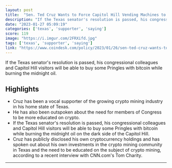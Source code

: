```yaml
---
layout: post
title:  "Sen. Ted Cruz Wants to Force Capitol Hill Vending Machines to Accept Crypto"
description: "If the Texas senator's resolution is passed, his congressional colleagues and Capitol Hill visitors will be able to buy some Pringles with bitcoin while burning the midnight oil."
date: "2023-01-27 05:09:19"
categories: ['texas', 'supporter', 'saying']
score: 119
image: "https://i.imgur.com/2FRXifd.jpg"
tags: ['texas', 'supporter', 'saying']
link: "https://www.coindesk.com/policy/2023/01/26/sen-ted-cruz-wants-to-force-capitol-hill-vending-machines-to-accept-crypto/"
---
```


If the Texas senator's resolution is passed, his congressional colleagues and Capitol Hill visitors will be able to buy some Pringles with bitcoin while burning the midnight oil.

## Highlights

- Cruz has been a vocal supporter of the growing crypto mining industry in his home state of Texas.
- He has also been outspoken about the need for members of Congress to be more educated on crypto.
- If the Texas senator's resolution is passed, his congressional colleagues and Capitol Hill visitors will be able to buy some Pringles with bitcoin while burning the midnight oil on the dark side of the Capitol Hill.
- Cruz has publicly disclosed his own cryptocurrency holdings and has spoken out about his own investments in the crypto mining community in Texas and the need to be educated on the subject of crypto mining, according to a recent interview with CNN.com's Tom Charity.

---
